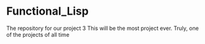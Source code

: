 # Functional_Lisp
The repository for our project 3
This will be the most project ever. Truly, one of the projects of all time
